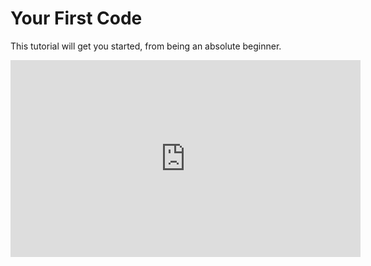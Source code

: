 # Your First Code

This tutorial will get you started, from being an absolute beginner.

<iframe width="560" height="315" src="https://www.youtube.com/embed/-JPixhItv_E?list=PLVvPpQcARnYSVzJAz8O0p2zqJCvfx116P" frameborder="0" allowfullscreen></iframe>
